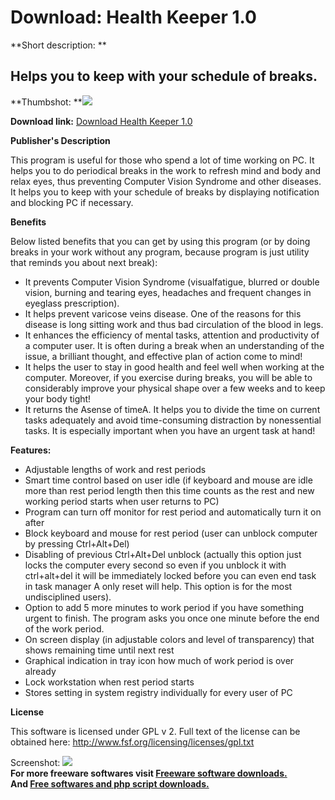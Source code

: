 # Download: Health Keeper 1.0

**Short description: **

## Helps you to keep with your schedule of breaks.

  
**Thumbshot: **![](http://www.freewarefiles.com/screenshot/healthkeeper_md.gif)   
  
**Download link:** [Download Health Keeper 1.0](http://freesoftwares.boysofts.com/Health-Keeper_program_33457.html)  
  

**Publisher's Description**  
  

This program is useful for those who spend a lot of time working on PC. It
helps you to do periodical breaks in the work to refresh mind and body and
relax eyes, thus preventing Computer Vision Syndrome and other diseases. It
helps you to keep with your schedule of breaks by displaying notification and
blocking PC if necessary.

**Benefits**

Below listed benefits that you can get by using this program (or by doing
breaks in your work without any program, because program is just utility that
reminds you about next break):

  * It prevents Computer Vision Syndrome (visualfatigue, blurred or double vision, burning and tearing eyes, headaches and frequent changes in eyeglass prescription).
  * It helps prevent varicose veins disease. One of the reasons for this disease is long sitting work and thus bad circulation of the blood in legs.
  * It enhances the efficiency of mental tasks, attention and productivity of a computer user. It is often during a break when an understanding of the issue, a brilliant thought, and effective plan of action come to mind!
  * It helps the user to stay in good health and feel well when working at the computer. Moreover, if you exercise during breaks, you will be able to considerably improve your physical shape over a few weeks and to keep your body tight!
  * It returns the Asense of timeA. It helps you to divide the time on current tasks adequately and avoid time-consuming distraction by nonessential tasks. It is especially important when you have an urgent task at hand!

**Features:**

  * Adjustable lengths of work and rest periods 
  * Smart time control based on user idle (if keyboard and mouse are idle more than rest period length then this time counts as the rest and new working period starts when user returns to PC) 
  * Program can turn off monitor for rest period and automatically turn it on after 
  * Block keyboard and mouse for rest period (user can unblock computer by pressing Ctrl+Alt+Del) 
  * Disabling of previous Ctrl+Alt+Del unblock (actually this option just locks the computer every second so even if you unblock it with ctrl+alt+del it will be immediately locked before you can even end task in task manager A only reset will help. This option is for the most undisciplined users). 
  * Option to add 5 more minutes to work period if you have something urgent to finish. The program asks you once one minute before the end of the work period. 
  * On screen display (in adjustable colors and level of transparency) that shows remaining time until next rest 
  * Graphical indication in tray icon how much of work period is over already 
  * Lock workstation when rest period starts
  * Stores setting in system registry individually for every user of PC

**License**

This software is licensed under GPL v 2. Full text of the license can be
obtained here: <http://www.fsf.org/licensing/licenses/gpl.txt>

  
  
Screenshot: ![](http://www.freewarefiles.com/screenshot/healthkeeper.gif)  
**For more freeware softwares visit [Freeware software downloads.](http://freesoftwares.boysofts.com/)**   
**And [Free softwares and php script downloads.](http://www.boysofts.com/)**

